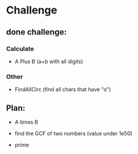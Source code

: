 # Challenge

## done challenge:

### Calculate

- A Plus B (a+b with all digits)

### Other

- FindAllCirc (find all chars that have "o")

## Plan:

- A times B

- find the GCF of two numbers (value under 1e50)

- prime
